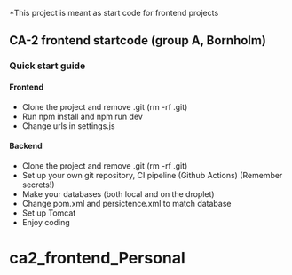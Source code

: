 *This project is meant as start code for frontend projects

## CA-2 frontend startcode (group A, Bornholm)

### Quick start guide

#### Frontend
- Clone the project and remove .git (rm -rf .git)
- Run npm install and npm run dev
- Change urls in settings.js


#### Backend
- Clone the project and remove .git (rm -rf .git)
- Set up your own git repository, CI pipeline (Github Actions) (Remember secrets!)
- Make your databases (both local and on the droplet)
- Change pom.xml and persictence.xml to match database
- Set up Tomcat
- Enjoy coding
# ca2_frontend_Personal
